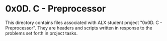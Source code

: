 # 0x0D. C - Preprocessor
This directory contains files associated with ALX student project "0x0D. C - Preprocessor". They are headers and scripts written in response to the problems set forth in project tasks.
